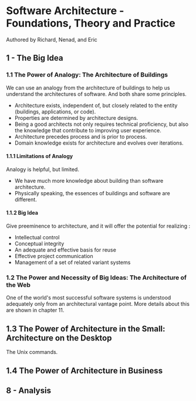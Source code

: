 # Software Architecture - Foundations, Theory and Practice

Authored by Richard, Nenad, and Eric

## 1 - The Big Idea

### 1.1 The Power of Analogy: The Architecture of Buildings

We can use an analogy from the architecture of buildings to help us understand the architectures of software. And both share some principles.

- Architecture exists, independent of, but closely related to the entity (buildings, applications, or code).
- Properties are determined by architecture designs.
- Being a good architects not only requires technical proficiency, but also the knowledge that contribute to improving user experience.
- Architecture precedes process and is prior to process.
- Domain knowledge exists for architecture and evolves over iterations.

#### 1.1.1 Limitations of Analogy

Analogy is helpful, but limited.

- We have much more knowledge about building than software architecture.
- Physically speaking, the essences of buildings and software are different.

#### 1.1.2 Big Idea

Give preeminence to architecture, and it will offer the potential for realizing :

- Intellectual control
- Conceptual integrity
- An adequate and effective basis for reuse
- Effective project communication
- Management of a set of related variant systems

### 1.2 The Power and Necessity of Big Ideas: The Architecture of the Web

One of the world's most successful software systems is understood adequately only from an architectural vantage point.
More details about this are shown in chapter 11.

## 1.3 The Power of Architecture in the Small: Architecture on the Desktop

The Unix commands.

## 1.4 The Power of Architecture in Business

## 8 - Analysis
